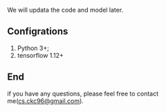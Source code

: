 We will updata the code and model later.
## Configrations
1) Python 3+;
2) tensorflow 1.12+
## End
if you have any questions, please feel free to contact me(cs.ckc96@gmail.com). 

